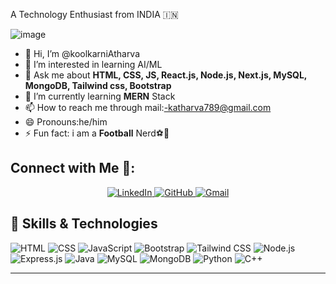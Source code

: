 A Technology Enthusiast from INDIA 🇮🇳 


![image](https://github.com/user-attachments/assets/d58f0f6c-b38f-4046-bfa9-362183e5b833)

- 👋 Hi, I’m @koolkarniAtharva
- 👀 I’m interested in learning AI/ML
- 💬 Ask me about **HTML, CSS, JS, React.js, Node.js, Next.js, MySQL, MongoDB, Tailwind css, Bootstrap**
- 🌱 I’m currently learning **MERN** Stack
- 📫 How to reach me through mail:-katharva789@gmail.com
- 😄 Pronouns:he/him
- ⚡ Fun fact: i am a **Football** Nerd⚽🥅

## Connect with Me 🔗:

<div align="center">
  <a href="https://www.linkedin.com/in/atharva-kulkarni-397221275" target="_blank">
    <img src="https://img.shields.io/badge/LinkedIn-0077B5?style=for-the-badge&logo=linkedin&logoColor=white" alt="LinkedIn">
  </a>
  <a href="https://github.com/koolkarniAtharva" target="_blank">
    <img src="https://img.shields.io/badge/GitHub-333?style=for-the-badge&logo=github&logoColor=white" alt="GitHub">
  </a>
  <a href="mailto:katharva789@gmail.com" target="_blank">
    <img src="https://img.shields.io/badge/Gmail-D93025?style=for-the-badge&logo=gmail&logoColor=white" alt="Gmail">
  </a>
</div>

## 🚀 Skills & Technologies

![HTML](https://img.shields.io/badge/-HTML-E34F26?logo=html5&logoColor=white&style=flat-square)
![CSS](https://img.shields.io/badge/-CSS-1572B6?logo=css3&logoColor=white&style=flat-square)
![JavaScript](https://img.shields.io/badge/-JavaScript-F7DF1E?logo=javascript&logoColor=black&style=flat-square)
![Bootstrap](https://img.shields.io/badge/-Bootstrap-563D7C?logo=bootstrap&logoColor=white&style=flat-square)
![Tailwind CSS](https://img.shields.io/badge/-Tailwind%20CSS-06B6D4?logo=tailwindcss&logoColor=white&style=flat-square)
![Node.js](https://img.shields.io/badge/-Node.js-339933?logo=node.js&logoColor=white&style=flat-square)
![Express.js](https://img.shields.io/badge/-Express.js-000000?logo=express&logoColor=white&style=flat-square)
![Java](https://img.shields.io/badge/-Java-007396?logo=java&logoColor=white&style=flat-square)
![MySQL](https://img.shields.io/badge/-MySQL-4479A1?logo=mysql&logoColor=white&style=flat-square)
![MongoDB](https://img.shields.io/badge/-MongoDB-47A248?logo=mongodb&logoColor=white&style=flat-square)
![Python](https://img.shields.io/badge/-Python-3776AB?logo=python&logoColor=white&style=flat-square)
![C++](https://img.shields.io/badge/-C++-00599C?logo=c%2B%2B&logoColor=white&style=flat-square)

---

<!---
koolkarniAtharva/koolkarniAtharva is a ✨ special ✨ repository because its `README.md` (this file) appears on your GitHub profile.
You can click the Preview link to take a look at your changes.
--->
